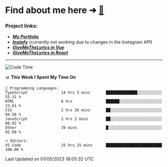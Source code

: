 # Find about me here ➜ [🧑](https://pauabella.dev)

### Project links:
- ***[My Portfolio](https://pauabella.dev)***
- ***[Instafy](https://instafy.me)*** (currently not working due to changes in the Instagram API)
- ***[GiveMeTheLyrics in Vue](https://lyrics.pauabella.dev)***
- ***[GiveMeTheLyrics in React](https://pauabella.dev/GiveMeTheLyrics)***

---
<!--START_SECTION:waka-->
![Code Time](http://img.shields.io/badge/Code%20Time-2%2C124%20hrs%2024%20mins-blue)

📊 **This Week I Spent My Time On** 

```text
💬 Programming Languages: 
TypeScript               14 hrs 3 mins       ██████████████░░░░░░░░░░░   55.31 % 
HTML                     6 hrs               ██████░░░░░░░░░░░░░░░░░░░   23.61 % 
CSS                      2 hrs 26 mins       ██░░░░░░░░░░░░░░░░░░░░░░░   09.58 % 
JavaScript               2 hrs 2 mins        ██░░░░░░░░░░░░░░░░░░░░░░░   08.02 % 
Other                    39 mins             █░░░░░░░░░░░░░░░░░░░░░░░░   02.60 % 

🔥 Editors: 
VS Code                  25 hrs 25 mins      █████████████████████████   100.00 % 
```


 Last Updated on 01/05/2023 18:05:32 UTC
<!--END_SECTION:waka-->
